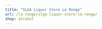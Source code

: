 ```yaml
---
title: "SLGA Liquor Store La Ronge"
url: /la-ronge/slga-liquor-store-la-ronge/
shop: alcohol
---
```

